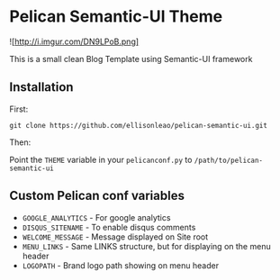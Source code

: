 Pelican Semantic-UI Theme
=========================

![http://i.imgur.com/DN9LPoB.png]

This is a small clean Blog Template using Semantic-UI framework

## Installation

First:

`git clone https://github.com/ellisonleao/pelican-semantic-ui.git`

Then:

Point the `THEME` variable in your `pelicanconf.py` to `/path/to/pelican-semantic-ui`

## Custom Pelican conf variables

* `GOOGLE_ANALYTICS` - For google analytics
* `DISQUS_SITENAME` - To enable disqus comments
* `WELCOME_MESSAGE` - Message displayed on Site root
* `MENU_LINKS` - Same LINKS structure, but for displaying on the menu header
* `LOGOPATH` - Brand logo path showing on menu header

